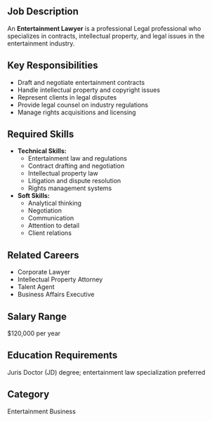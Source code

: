 ## Job Description
An **Entertainment Lawyer** is a professional Legal professional who specializes in contracts, intellectual property, and legal issues in the entertainment industry.

## Key Responsibilities
- Draft and negotiate entertainment contracts
- Handle intellectual property and copyright issues
- Represent clients in legal disputes
- Provide legal counsel on industry regulations
- Manage rights acquisitions and licensing

## Required Skills
- **Technical Skills:**
  - Entertainment law and regulations
  - Contract drafting and negotiation
  - Intellectual property law
  - Litigation and dispute resolution
  - Rights management systems
- **Soft Skills:**
  - Analytical thinking
  - Negotiation
  - Communication
  - Attention to detail
  - Client relations

## Related Careers
- Corporate Lawyer
- Intellectual Property Attorney
- Talent Agent
- Business Affairs Executive

## Salary Range
$120,000 per year

## Education Requirements
Juris Doctor (JD) degree; entertainment law specialization preferred

## Category
Entertainment Business
